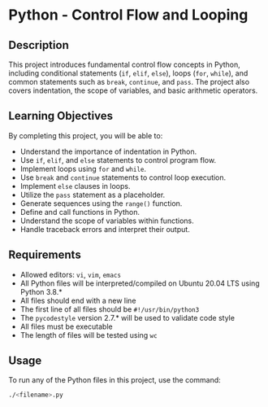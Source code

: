 # Python - Control Flow and Looping

## Description

This project introduces fundamental control flow concepts in Python, including conditional statements (`if`, `elif`, `else`), loops (`for`, `while`), and common statements such as `break`, `continue`, and `pass`. The project also covers indentation, the scope of variables, and basic arithmetic operators.

## Learning Objectives

By completing this project, you will be able to:

- Understand the importance of indentation in Python.
- Use `if`, `elif`, and `else` statements to control program flow.
- Implement loops using `for` and `while`.
- Use `break` and `continue` statements to control loop execution.
- Implement `else` clauses in loops.
- Utilize the `pass` statement as a placeholder.
- Generate sequences using the `range()` function.
- Define and call functions in Python.
- Understand the scope of variables within functions.
- Handle traceback errors and interpret their output.

## Requirements

- Allowed editors: `vi`, `vim`, `emacs`
- All Python files will be interpreted/compiled on Ubuntu 20.04 LTS using Python 3.8.*
- All files should end with a new line
- The first line of all files should be `#!/usr/bin/python3`
- The `pycodestyle` version 2.7.* will be used to validate code style
- All files must be executable
- The length of files will be tested using `wc`

## Usage

To run any of the Python files in this project, use the command:

```bash
./<filename>.py
